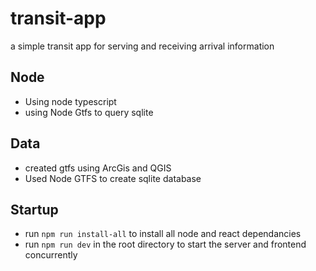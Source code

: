 # transit-app
a simple transit app for serving and receiving arrival information

## Node
- Using node typescript
- using Node Gtfs to query sqlite

## Data
- created gtfs using ArcGis and QGIS
- Used Node GTFS to create sqlite database

## Startup
- run `npm run install-all` to install all node and react dependancies
- run `npm run dev` in the root directory to start the server and frontend concurrently